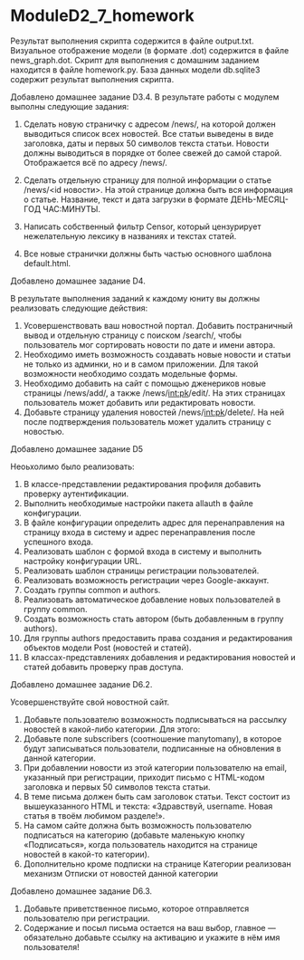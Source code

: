 # ModuleD2_7_homework
Результат выполнения скрипта содержится в файле output.txt. 
Визуальное отображение модели (в формате .dot) содержится в файле news_graph.dot. 
Скрипт для выполнения с домашним заданием находится в файле homework.py. 
База данных модели db.sqlite3 содержит результат выполнения скрипта. 

Добавлено домашнее задание D3.4.
В результате работы с модулем выполны следующие задания:

1. Сделать новую страничку с адресом /news/, на которой должен выводиться список всех новостей.
Все статьи выведены в виде заголовка, даты и первых 50 символов текста статьи.
Новости должны выводиться в порядке от более свежей до самой старой. Отображается всё по адресу /news/.

2. Сделать отдельную страницу для полной информации о статье /news/<id новости>. На этой странице должна быть вся информация о статье. Название, текст и дата загрузки в формате ДЕНЬ-МЕСЯЦ-ГОД ЧАС:МИНУТЫ.

3. Написать собственный фильтр Censor, который цензурирует нежелательную лексику в названиях и текстах статей.

4. Все новые странички должны быть частью основного шаблона default.html.

Добавлено домашнее задание D4.

В результате выполнения заданий к каждому юниту вы должны реализовать следующие действия:

1. Усовершенствовать ваш новостной портал. Добавить постраничный вывод и отдельную страницу с поиском /search/, чтобы пользователь мог сортировать новости по дате и имени автора.
2. Необходимо иметь возможность создавать новые новости и статьи не только из админки, но и в самом приложении. Для такой возможности необходимо создать модельные формы.
3. Необходимо добавить на сайт с помощью дженериков новые страницы /news/add/, а также /news/<int:pk>/edit/. На этих страницах пользователь может добавить или редактировать новости.
4. Добавьте страницу удаления новостей /news/<int:pk>/delete/. На ней после подтверждения пользователь может удалить страницу с новостью.

Добавлено домашнее задание D5

Неоьхолимо было реализовать:

1. В классе-представлении редактирования профиля добавить проверку аутентификации.
2. Выполнить необходимые настройки пакета allauth в файле конфигурации.
3. В файле конфигурации определить адрес для перенаправления на страницу входа в систему и адрес перенаправления после успешного входа.
4. Реализовать шаблон с формой входа в систему и выполнить настройку конфигурации URL.
5. Реализовать шаблон страницы регистрации пользователей.
6. Реализовать возможность регистрации через Google-аккаунт.
7. Создать группы common и authors.
8. Реализовать автоматическое добавление новых пользователей в группу common.
9. Создать возможность стать автором (быть добавленным в группу authors).
10. Для группы authors предоставить права создания и редактирования объектов модели Post (новостей и статей).
11. В классах-представлениях добавления и редактирования новостей и статей добавить проверку прав доступа.

Добавлено домашнее задание D6.2.

Усовершенствуйте свой новостной сайт.
1. Добавьте пользователю возможность подписываться на рассылку новостей в какой-либо категории. Для этого:
2. Добавьте поле subscribers (соотношение manytomany), в которое будут записываться пользователи, подписанные на обновления в данной категории.
3. При добавлении новости из этой категории пользователю на email, указанный при регистрации, приходит письмо с HTML-кодом заголовка и первых 50 символов текста статьи.
4. В теме письма должен быть сам заголовок статьи. Текст состоит из вышеуказанного HTML и текста: «Здравствуй, username. Новая статья в твоём любимом разделе!».
5. На самом сайте должна быть возможность пользователю подписаться на категорию (добавьте маленькую кнопку «Подписаться», когда пользователь находится на странице новостей в какой-то категории).
6. Дополнительно кроме подписки на странице Категории реализован механизм Отписки от новостей данной категории


Добавлено домашнее задание D6.3.

1. Добавьте приветственное письмо, которое отправляется пользователю при регистрации.
2. Содержание и посыл письма остается на ваш выбор, главное —обязательно добавьте ссылку на активацию и укажите в нём имя пользователя!

